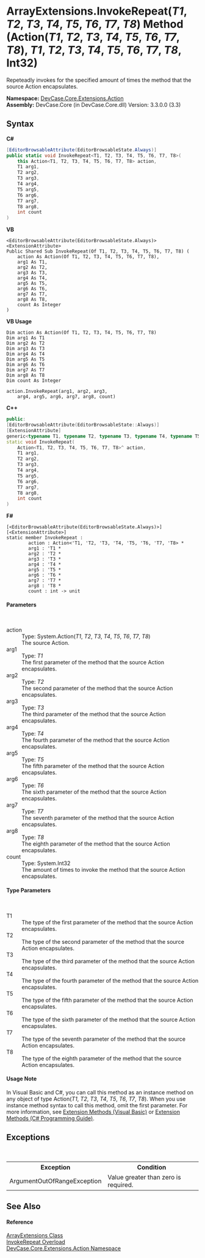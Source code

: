 # ArrayExtensions.InvokeRepeat(*T1*, *T2*, *T3*, *T4*, *T5*, *T6*, *T7*, *T8*) Method (Action(*T1*, *T2*, *T3*, *T4*, *T5*, *T6*, *T7*, *T8*), *T1*, *T2*, *T3*, *T4*, *T5*, *T6*, *T7*, *T8*, Int32)
 

Repeteadly invokes for the specified amount of times the method that the source Action encapsulates.

**Namespace:**&nbsp;<a href="N_DevCase_Core_Extensions_Action">DevCase.Core.Extensions.Action</a><br />**Assembly:**&nbsp;DevCase.Core (in DevCase.Core.dll) Version: 3.3.0.0 (3.3)

## Syntax

**C#**<br />
``` C#
[EditorBrowsableAttribute(EditorBrowsableState.Always)]
public static void InvokeRepeat<T1, T2, T3, T4, T5, T6, T7, T8>(
	this Action<T1, T2, T3, T4, T5, T6, T7, T8> action,
	T1 arg1,
	T2 arg2,
	T3 arg3,
	T4 arg4,
	T5 arg5,
	T6 arg6,
	T7 arg7,
	T8 arg8,
	int count
)

```

**VB**<br />
``` VB
<EditorBrowsableAttribute(EditorBrowsableState.Always)>
<ExtensionAttribute>
Public Shared Sub InvokeRepeat(Of T1, T2, T3, T4, T5, T6, T7, T8) ( 
	action As Action(Of T1, T2, T3, T4, T5, T6, T7, T8),
	arg1 As T1,
	arg2 As T2,
	arg3 As T3,
	arg4 As T4,
	arg5 As T5,
	arg6 As T6,
	arg7 As T7,
	arg8 As T8,
	count As Integer
)
```

**VB Usage**<br />
``` VB Usage
Dim action As Action(Of T1, T2, T3, T4, T5, T6, T7, T8)
Dim arg1 As T1
Dim arg2 As T2
Dim arg3 As T3
Dim arg4 As T4
Dim arg5 As T5
Dim arg6 As T6
Dim arg7 As T7
Dim arg8 As T8
Dim count As Integer

action.InvokeRepeat(arg1, arg2, arg3, 
	arg4, arg5, arg6, arg7, arg8, count)
```

**C++**<br />
``` C++
public:
[EditorBrowsableAttribute(EditorBrowsableState::Always)]
[ExtensionAttribute]
generic<typename T1, typename T2, typename T3, typename T4, typename T5, typename T6, typename T7, typename T8>
static void InvokeRepeat(
	Action<T1, T2, T3, T4, T5, T6, T7, T8>^ action, 
	T1 arg1, 
	T2 arg2, 
	T3 arg3, 
	T4 arg4, 
	T5 arg5, 
	T6 arg6, 
	T7 arg7, 
	T8 arg8, 
	int count
)
```

**F#**<br />
``` F#
[<EditorBrowsableAttribute(EditorBrowsableState.Always)>]
[<ExtensionAttribute>]
static member InvokeRepeat : 
        action : Action<'T1, 'T2, 'T3, 'T4, 'T5, 'T6, 'T7, 'T8> * 
        arg1 : 'T1 * 
        arg2 : 'T2 * 
        arg3 : 'T3 * 
        arg4 : 'T4 * 
        arg5 : 'T5 * 
        arg6 : 'T6 * 
        arg7 : 'T7 * 
        arg8 : 'T8 * 
        count : int -> unit 

```


#### Parameters
&nbsp;<dl><dt>action</dt><dd>Type: System.Action(*T1*, *T2*, *T3*, *T4*, *T5*, *T6*, *T7*, *T8*)<br />The source Action.</dd><dt>arg1</dt><dd>Type: *T1*<br />The first parameter of the method that the source Action encapsulates.</dd><dt>arg2</dt><dd>Type: *T2*<br />The second parameter of the method that the source Action encapsulates.</dd><dt>arg3</dt><dd>Type: *T3*<br />The third parameter of the method that the source Action encapsulates.</dd><dt>arg4</dt><dd>Type: *T4*<br />The fourth parameter of the method that the source Action encapsulates.</dd><dt>arg5</dt><dd>Type: *T5*<br />The fifth parameter of the method that the source Action encapsulates.</dd><dt>arg6</dt><dd>Type: *T6*<br />The sixth parameter of the method that the source Action encapsulates.</dd><dt>arg7</dt><dd>Type: *T7*<br />The seventh parameter of the method that the source Action encapsulates.</dd><dt>arg8</dt><dd>Type: *T8*<br />The eighth parameter of the method that the source Action encapsulates.</dd><dt>count</dt><dd>Type: System.Int32<br />The amount of times to invoke the method that the source Action encapsulates.</dd></dl>

#### Type Parameters
&nbsp;<dl><dt>T1</dt><dd>The type of the first parameter of the method that the source Action encapsulates.</dd><dt>T2</dt><dd>The type of the second parameter of the method that the source Action encapsulates.</dd><dt>T3</dt><dd>The type of the third parameter of the method that the source Action encapsulates.</dd><dt>T4</dt><dd>The type of the fourth parameter of the method that the source Action encapsulates.</dd><dt>T5</dt><dd>The type of the fifth parameter of the method that the source Action encapsulates.</dd><dt>T6</dt><dd>The type of the sixth parameter of the method that the source Action encapsulates.</dd><dt>T7</dt><dd>The type of the seventh parameter of the method that the source Action encapsulates.</dd><dt>T8</dt><dd>The type of the eighth parameter of the method that the source Action encapsulates.</dd></dl>

#### Usage Note
In Visual Basic and C#, you can call this method as an instance method on any object of type Action(*T1*, *T2*, *T3*, *T4*, *T5*, *T6*, *T7*, *T8*). When you use instance method syntax to call this method, omit the first parameter. For more information, see <a href="https://docs.microsoft.com/dotnet/visual-basic/programming-guide/language-features/procedures/extension-methods">Extension Methods (Visual Basic)</a> or <a href="https://docs.microsoft.com/dotnet/csharp/programming-guide/classes-and-structs/extension-methods">Extension Methods (C# Programming Guide)</a>.

## Exceptions
&nbsp;<table><tr><th>Exception</th><th>Condition</th></tr><tr><td>ArgumentOutOfRangeException</td><td>Value greater than zero is required.</td></tr></table>

## See Also


#### Reference
<a href="T_DevCase_Core_Extensions_Action_ArrayExtensions">ArrayExtensions Class</a><br /><a href="Overload_DevCase_Core_Extensions_Action_ArrayExtensions_InvokeRepeat">InvokeRepeat Overload</a><br /><a href="N_DevCase_Core_Extensions_Action">DevCase.Core.Extensions.Action Namespace</a><br />